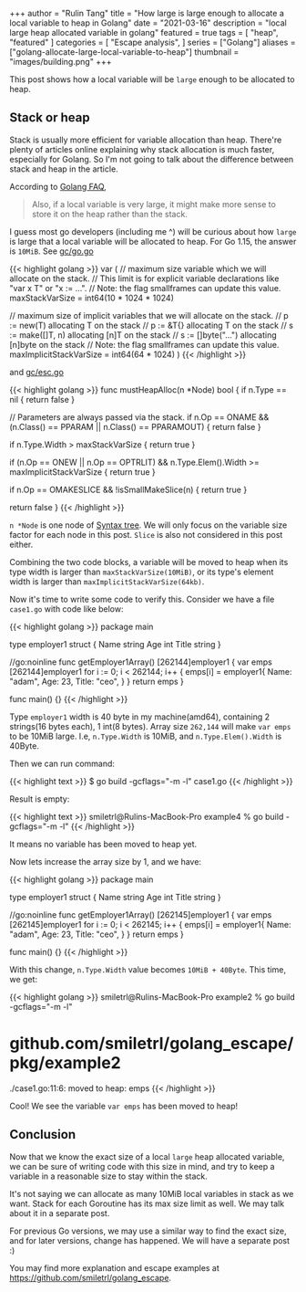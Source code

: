 +++
author = "Rulin Tang"
title = "How large is large enough to allocate a local variable to heap in Golang"
date = "2021-03-16"
description = "local large heap allocated variable in golang"
featured = true
tags = [
    "heap",
    "featured"
]
categories = [
   "Escape analysis",
]
series = ["Golang"]
aliases = ["golang-allocate-large-local-variable-to-heap"]
thumbnail = "images/building.png"
+++

This post shows how a local variable will be `large` enough to be allocated to heap.
<!--more-->
 
## Stack or heap
 
Stack is usually more efficient for variable allocation than heap. There're plenty of articles online explaining why stack allocation is much faster, especially for Golang. So I'm not going to talk about the difference between stack and heap in the article.
 
According to [Golang FAQ](https://golang.org/doc/faq#stack_or_heap),
 
>  Also, if a local variable is very large, it might make more sense to store it on the heap rather than the stack.
 
I guess most go developers (including me ^) will be curious about how `large` is large that a local variable will be allocated to heap. For Go 1.15, the answer is `10MiB`. See [gc/go.go](https://github.com/golang/go/blob/release-branch.go1.15/src/cmd/compile/internal/gc/go.go#L19)
 
{{< highlight golang >}}
var (
 // maximum size variable which we will allocate on the stack.
 // This limit is for explicit variable declarations like "var x T" or "x := ...".
 // Note: the flag smallframes can update this value.
 maxStackVarSize = int64(10 * 1024 * 1024)
 
 // maximum size of implicit variables that we will allocate on the stack.
 //   p := new(T)          allocating T on the stack
 //   p := &T{}            allocating T on the stack
 //   s := make([]T, n)    allocating [n]T on the stack
 //   s := []byte("...")   allocating [n]byte on the stack
 // Note: the flag smallframes can update this value.
 maxImplicitStackVarSize = int64(64 * 1024)
)
{{< /highlight >}}
 
and [gc/esc.go](https://github.com/golang/go/blob/release-branch.go1.15/src/cmd/compile/internal/gc/esc.go#L172)
 
{{< highlight golang >}}
func mustHeapAlloc(n *Node) bool {
 if n.Type == nil {
   return false
 }
 
 // Parameters are always passed via the stack.
 if n.Op == ONAME && (n.Class() == PPARAM || n.Class() == PPARAMOUT) {
   return false
 }
 
 if n.Type.Width > maxStackVarSize {
   return true
 }
 
 if (n.Op == ONEW || n.Op == OPTRLIT) && n.Type.Elem().Width >= maxImplicitStackVarSize {
   return true
 }
 
 if n.Op == OMAKESLICE && !isSmallMakeSlice(n) {
   return true
 }
 
 return false
}
{{< /highlight >}}
 
`n *Node` is one node of [Syntax tree](https://en.wikipedia.org/wiki/Abstract_syntax_tree). We will only focus on the variable size factor for each node in this post. `Slice` is also not considered in this post either.
 
Combining the two code blocks, a variable will be moved to heap when its type width is larger than `maxStackVarSize(10MiB)`, or its type's element width is larger than `maxImplicitStackVarSize(64kb)`.
 
Now it's time to write some code to verify this. Consider we have a file `case1.go` with code like below:
 
{{< highlight golang >}}
package main
 
type employer1 struct {
 Name  string
 Age   int
 Title string
}
 
//go:noinline
func getEmployer1Array() [262144]employer1 {
 var emps [262144]employer1
 for i := 0; i < 262144; i++ {
   emps[i] = employer1{
     Name:  "adam",
     Age:   23,
     Title: "ceo",
   }
 }
 return emps
}
 
func main() {}
{{< /highlight >}}
 
Type `employer1` width is 40 byte in my machine(amd64), containing 2 strings(16 bytes each), 1 int(8 bytes). Array size `262,144` will make `var emps` to be 10MiB large. I.e, `n.Type.Width` is 10MiB, and `n.Type.Elem().Width` is 40Byte.
 
Then we can run command:
 
{{< highlight text >}}
$ go build -gcflags="-m -l" case1.go
{{< /highlight >}}
 
Result is empty:
 
{{< highlight text >}}
smiletrl@Rulins-MacBook-Pro example4 % go build -gcflags="-m -l"
{{< /highlight >}}
 
It means no variable has been moved to heap yet.
 
Now lets increase the array size by 1, and we have:
 
{{< highlight golang >}}
package main
 
type employer1 struct {
 Name  string
 Age   int
 Title string
}
 
//go:noinline
func getEmployer1Array() [262145]employer1 {
 var emps [262145]employer1
 for i := 0; i < 262145; i++ {
   emps[i] = employer1{
     Name:  "adam",
     Age:   23,
     Title: "ceo",
   }
 }
 return emps
}
 
func main() {}
{{< /highlight >}}
 
With this change, `n.Type.Width` value becomes `10MiB + 40Byte`. This time, we get:
 
{{< highlight golang >}}
smiletrl@Rulins-MacBook-Pro example2 % go build -gcflags="-m -l"
# github.com/smiletrl/golang_escape/pkg/example2
./case1.go:11:6: moved to heap: emps
{{< /highlight >}}
 
Cool! We see the variable `var emps` has been moved to heap!
 
## Conclusion
 
Now that we know the exact size of a local `large` heap allocated variable, we can be sure of writing code with this size in mind, and try to keep a variable in a reasonable size to stay within the stack.
 
It's not saying we can allocate as many 10MiB local variables in stack as we want. Stack for each Goroutine has its max size limit as well. We may talk about it in a separate post.
 
For previous Go versions, we may use a similar way to find the exact size, and for later versions, change has happened. We will have a separate post :)
 
You may find more explanation and escape examples at https://github.com/smiletrl/golang_escape.
 